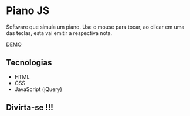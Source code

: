 # Piano JS

Software que simula um piano. Use o mouse para tocar, ao clicar em uma das teclas, esta vai emitir a respectiva nota.

[DEMO](https://fmm312.github.io/piano/.)

## Tecnologias
- HTML
- CSS
- JavaScript (jQuery)



## Divirta-se !!!

